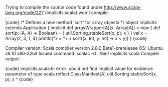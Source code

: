 Trying to compile the source code found under http://www.scala-lang.org/node/227 (implicits.scala) won't compile:

{code}
/* Defines a new method 'sort' for array objects */
object implicits extends Application {
  implicit def arrayWrapper[A](x: Array[A]) =
    new {
      def sort(p: (A, A) => Boolean) = {
        util.Sorting.stableSort(x, p); x
      }
    }
  val x = Array(2, 3, 1, 4)
  println("x = "+ x.sort((x: Int, y: Int) => x < y))
}
{code}

Compiler version: Scala compiler version 2.8.0.Beta1-prerelease
OS: Ubuntu v8.10 x86-32bit
Issued command: scalac -d ../bin/ implicits.scala
Compiler output:

{code}
implicits.scala:6: error: could not find implicit value for evidence parameter of type scala.reflect.ClassManifest[A]
               util.Sorting.stableSort(x, p); x
                                      ^
{code}
